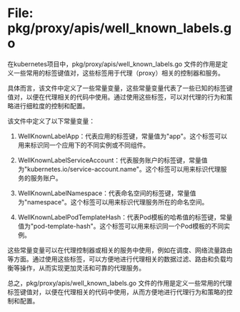 # File: pkg/proxy/apis/well_known_labels.go

在kubernetes项目中，pkg/proxy/apis/well_known_labels.go 文件的作用是定义一些常用的标签键值对，这些标签用于代理（proxy）相关的控制器和服务。

具体而言，该文件中定义了一些常量变量，这些常量变量代表了一些已知的标签键值对，以便在代理相关的代码中使用。通过使用这些标签，可以对代理的行为和策略进行细粒度的控制和配置。

该文件中定义了以下常量变量：

1. WellKnownLabelApp：代表应用的标签键，常量值为"app"。这个标签可以用来标识同一个应用下的不同实例或不同组件。

2. WellKnownLabelServiceAccount：代表服务账户的标签键，常量值为"kubernetes.io/service-account.name"。这个标签可以用来标识代理服务的服务账户。

3. WellKnownLabelNamespace：代表命名空间的标签键，常量值为"namespace"。这个标签可以用来标识代理服务所在的命名空间。

4. WellKnownLabelPodTemplateHash：代表Pod模板的哈希值的标签键，常量值为"pod-template-hash"。这个标签可以用来标识同一个Pod模板的不同实例。

这些常量变量可以在代理控制器或相关的服务中使用，例如在调度、网络流量路由等方面。通过使用这些标签，可以方便地进行代理相关的数据过滤、路由和负载均衡等操作，从而实现更加灵活和可靠的代理服务。

总之，pkg/proxy/apis/well_known_labels.go 文件的作用是定义一些常用的代理标签键值对，以便在代理相关的代码中使用，从而方便地进行代理行为和策略的控制和配置。

